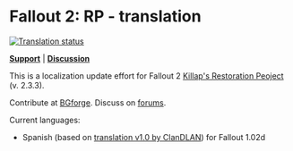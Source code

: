 # Fallout 2: RP - translation
<a href="https://tra.bgforge.net/projects/fallout2/rp-male/">
<img src="https://tra.bgforge.net/widgets/fallout2/-/svg-badge.svg" alt="Translation status" />
</a>

[__Support__](https://github.com/BGforgeNet/fallout2-up-translation/issues) | [__Discussion__](https://forum.bgforge.net/viewtopic.php?f=5&p=69)

This is a localization update effort for Fallout 2 [Killap's Restoration Peoject](http://killap.net/fallout2/web/Downloads.html) (v. 2.3.3).

Contribute at [BGforge](https://tra.bgforge.net). Discuss on [forums](https://forum.bgforge.net/viewtopic.php?f=5&p=69).

Current languages:
* Spanish (based on [translation v1.0 by ClanDLAN](http://academia.clandlan.net/?page=academia/view&id=371&title=Traduccion_Fallout_2)) for Fallout 1.02d
